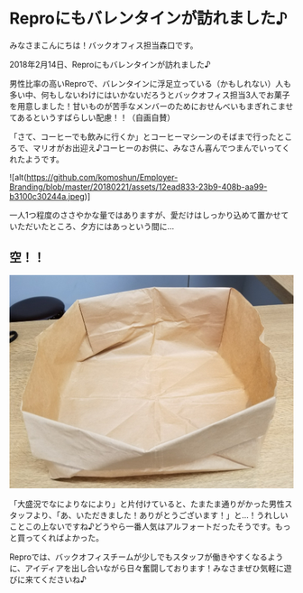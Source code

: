 # Reproにもバレンタインが訪れました♪

みなさまこんにちは！バックオフィス担当森口です。

2018年2月14日、Reproにもバレンタインが訪れました♪

男性比率の高いReproで、バレンタインに浮足立っている（かもしれない）人も多い中、何もしないわけにはいかないだろうとバックオフィス担当3人でお菓子を用意しました！甘いものが苦手なメンバーのためにおせんべいもまぎれこませてあるというすばらしい配慮！！（自画自賛）

「さて、コーヒーでも飲みに行くか」とコーヒーマシーンのそばまで行ったところで、マリオがお出迎え♪コーヒーのお供に、みなさん喜んでつまんでいってくれたようです。

![alt(https://github.com/komoshun/Employer-Branding/blob/master/20180221/assets/12ead833-23b9-408b-aa99-b3100c30244a.jpeg)]


一人1つ程度のささやかな量ではありますが、愛だけはしっかり込めて置かせていただいたところ、夕方にはあっという間に…

## 空！！
![alt](https://github.com/komoshun/Employer-Branding/blob/master/20180221/assets/3b37934c-8cf0-43b9-9e14-7a211cba1663.jpeg)

「大盛況でなによりなにより」と片付けていると、たまたま通りがかった男性スタッフより、「あ、いただきました！ありがとうございます！」と…！うれしいことこの上ないですね♪どうやら一番人気はアルフォートだったそうです。もっと買ってくればよかった。

Reproでは、バックオフィスチームが少しでもスタッフが働きやすくなるように、アイディアを出し合いながら日々奮闘しております！みなさまぜひ気軽に遊びに来てくださいね♪
